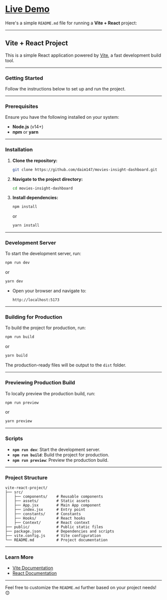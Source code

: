 # [Live Demo](https://movies-insight-dashboard.surge.sh/)

Here's a simple `README.md` file for running a **Vite + React** project:

---

## **Vite + React Project**

This is a simple React application powered by [Vite](https://vitejs.dev/), a fast development build tool.

---

### **Getting Started**

Follow the instructions below to set up and run the project.

---

### **Prerequisites**

Ensure you have the following installed on your system:

- **Node.js** (v14+)
- **npm** or **yarn**

---

### **Installation**

1. **Clone the repository:**

   ```bash
   git clone https://github.com/daim147/movies-insight-dashboard.git
   ```

2. **Navigate to the project directory:**

   ```bash
   cd movies-insight-dashboard
   ```

3. **Install dependencies:**

   ```bash
   npm install
   ```

   or

   ```bash
   yarn install
   ```

---

### **Development Server**

To start the development server, run:

```bash
npm run dev
```

or

```bash
yarn dev
```

- Open your browser and navigate to:

  ```
  http://localhost:5173
  ```

---

### **Building for Production**

To build the project for production, run:

```bash
npm run build
```

or

```bash
yarn build
```

The production-ready files will be output to the `dist` folder.

---

### **Previewing Production Build**

To locally preview the production build, run:

```bash
npm run preview
```

or

```bash
yarn preview
```

---

### **Scripts**

- **`npm run dev`**: Start the development server.
- **`npm run build`**: Build the project for production.
- **`npm run preview`**: Preview the production build.

---

### **Project Structure**

```
vite-react-project/
├── src/
│   ├── components/    # Reusable components
│   ├── assets/        # Static assets
│   ├── App.jsx        # Main App component
│   ├── index.jsx      # Entry point
│   ├── constants/     # Constants
│   ├── Hooks/         # React hooks
│   ├── Context/       # React context
├── public/            # Public static files
├── package.json       # Dependencies and scripts
├── vite.config.js     # Vite configuration
└── README.md          # Project documentation
```

---

### **Learn More**

- [Vite Documentation](https://vitejs.dev/)
- [React Documentation](https://reactjs.org/)

---

Feel free to customize the `README.md` further based on your project needs! 😊
